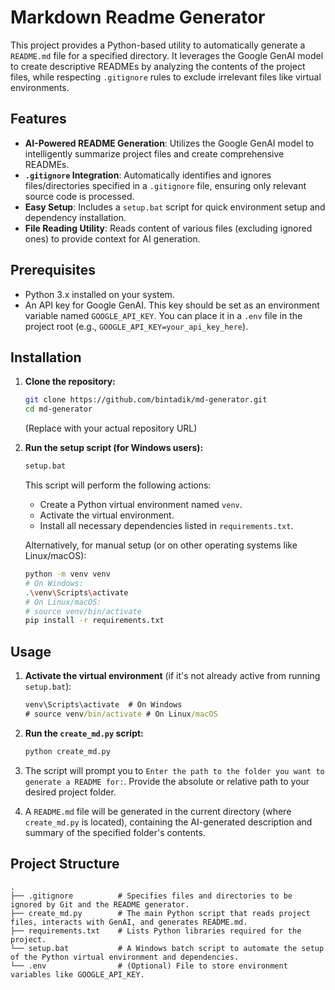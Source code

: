 # Markdown Readme Generator

This project provides a Python-based utility to automatically generate a `README.md` file for a specified directory. It leverages the Google GenAI model to create descriptive READMEs by analyzing the contents of the project files, while respecting `.gitignore` rules to exclude irrelevant files like virtual environments.

## Features

*   **AI-Powered README Generation**: Utilizes the Google GenAI model to intelligently summarize project files and create comprehensive READMEs.
*   **`.gitignore` Integration**: Automatically identifies and ignores files/directories specified in a `.gitignore` file, ensuring only relevant source code is processed.
*   **Easy Setup**: Includes a `setup.bat` script for quick environment setup and dependency installation.
*   **File Reading Utility**: Reads content of various files (excluding ignored ones) to provide context for AI generation.

## Prerequisites

*   Python 3.x installed on your system.
*   An API key for Google GenAI. This key should be set as an environment variable named `GOOGLE_API_KEY`. You can place it in a `.env` file in the project root (e.g., `GOOGLE_API_KEY=your_api_key_here`).

## Installation

1.  **Clone the repository:**

    ```bash
    git clone https://github.com/bintadik/md-generator.git
    cd md-generator
    ```
    (Replace with your actual repository URL)

2.  **Run the setup script (for Windows users):**

    ```cmd
    setup.bat
    ```
    This script will perform the following actions:
    *   Create a Python virtual environment named `venv`.
    *   Activate the virtual environment.
    *   Install all necessary dependencies listed in `requirements.txt`.

    Alternatively, for manual setup (or on other operating systems like Linux/macOS):

    ```bash
    python -m venv venv
    # On Windows:
    .\venv\Scripts\activate
    # On Linux/macOS:
    # source venv/bin/activate
    pip install -r requirements.txt
    ```

## Usage

1.  **Activate the virtual environment** (if it's not already active from running `setup.bat`):

    ```cmd
    venv\Scripts\activate  # On Windows
    # source venv/bin/activate # On Linux/macOS
    ```

2.  **Run the `create_md.py` script:**

    ```bash
    python create_md.py
    ```

3.  The script will prompt you to `Enter the path to the folder you want to generate a README for:`. Provide the absolute or relative path to your desired project folder.

4.  A `README.md` file will be generated in the current directory (where `create_md.py` is located), containing the AI-generated description and summary of the specified folder's contents.

## Project Structure

```
.
├── .gitignore          # Specifies files and directories to be ignored by Git and the README generator.
├── create_md.py        # The main Python script that reads project files, interacts with GenAI, and generates README.md.
├── requirements.txt    # Lists Python libraries required for the project.
└── setup.bat           # A Windows batch script to automate the setup of the Python virtual environment and dependencies.
└── .env                # (Optional) File to store environment variables like GOOGLE_API_KEY.
```